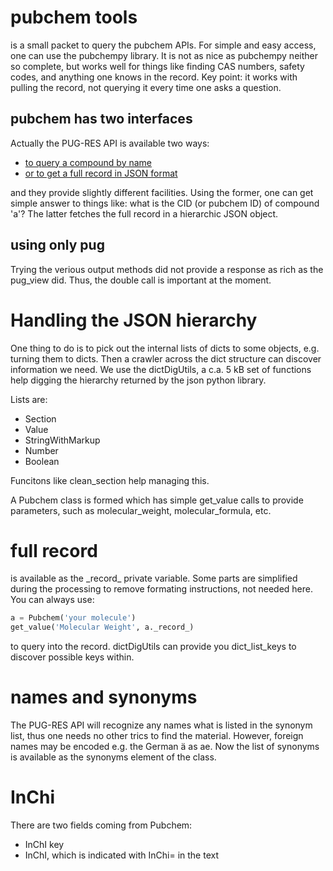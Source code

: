 # pubchem tools
is a small packet to query the pubchem APIs. For simple and easy access,
one can use the pubchempy library.
It is not as nice as pubchempy neither so complete, but works well for
things like finding CAS numbers, safety codes, and anything one knows in
the record.
Key point: it works with pulling the record, not querying it every time
one asks a question.

## pubchem has two interfaces
Actually the PUG-RES API is available two ways:
 * [to query a compound by name](https://pubchem.ncbi.nlm.nih.gov/rest/pug/compound/)
 * [or to get a full record in JSON format](https://pubchem.ncbi.nlm.nih.gov/rest/pug\_view/data/compound/{res[0]}/JSON/?response\_type=display)

and they provide slightly different facilities.
Using the former, one can get simple answer to things like:
what is the CID (or pubchem ID) of compound 'a'?
The latter fetches the full record in a hierarchic JSON object.

## using only pug
Trying the verious output methods did not provide a response as rich as
the pug\_view did. Thus, the double call is important at the moment.

# Handling the JSON hierarchy
One thing to do is to pick out the internal lists of dicts to
some objects, e.g. turning them to dicts. Then a crawler
across the dict structure can discover information we need.
We use the dictDigUtils, a c.a. 5 kB set of functions help digging the
hierarchy returned by the json python library.

Lists are:
* Section
* Value
* StringWithMarkup
* Number
* Boolean

Funcitons like clean\_section help managing this.

A Pubchem class is formed which has simple get\_value calls to provide
parameters, such as molecular\_weight, molecular\_formula, etc.

# full record
is available as the \_record\_ private variable. Some parts are simplified
during the processing to remove formating instructions, not needed
here.
You can always use:

```python
a = Pubchem('your molecule')
get_value('Molecular Weight', a._record_)
```

to query into the record. dictDigUtils can provide you dict\_list\_keys
to discover possible keys within.

# names and synonyms
The PUG-RES API will recognize any names what is listed in the synonym list,
thus one needs no other trics to find the material. However, foreign names
may be encoded e.g. the German ä as ae.
Now the list of synonyms is available as the synonyms element of the class.

# InChi
There are two fields coming from Pubchem:
 * InChI key
 * InChI, which is indicated with InChi= in the text
